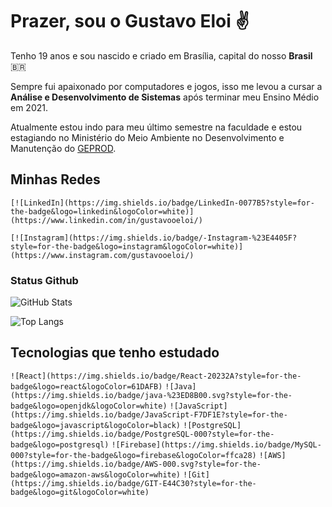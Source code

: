 # Prazer, sou o Gustavo Eloi ✌️

Tenho 19 anos e sou nascido e criado em Brasília, capital do nosso **Brasil** 🇧🇷

Sempre fui apaixonado por computadores e jogos, isso me levou a cursar a **Análise e Desenvolvimento de Sistemas** após terminar meu Ensino Médio em 2021.

Atualmente estou indo para meu último semestre na faculdade e estou estagiando no Ministério do Meio Ambiente no Desenvolvimento e Manutenção do [GEPROD](https://geprod.mma.gov.br/).

## Minhas Redes

`[![LinkedIn](https://img.shields.io/badge/LinkedIn-0077B5?style=for-the-badge&logo=linkedin&logoColor=white)](https://www.linkedin.com/in/gustavooeloi/)`

`[![Instagram](https://img.shields.io/badge/-Instagram-%23E4405F?style=for-the-badge&logo=instagram&logoColor=white)](https://www.instagram.com/gustavooeloi/)`

### Status Github

![GitHub Stats](https://github-readme-stats.vercel.app/api?username=gustavoeloi&theme=transparent&bg_color=000&border_color=30A3DC&show_icons=true&icon_color=30A3DC&title_color=E94D5F&text_color=FFF)

![Top Langs](https://github-readme-stats-git-masterrstaa-rickstaa.vercel.app/api/top-langs/?username=gustavoeloi&layout=compact&bg_color=000&border_color=30A3DC&title_color=E94D5F&text_color=FFF)

## Tecnologias que tenho estudado

`![React](https://img.shields.io/badge/React-20232A?style=for-the-badge&logo=react&logoColor=61DAFB)`
`![Java](https://img.shields.io/badge/java-%23ED8B00.svg?style=for-the-badge&logo=openjdk&logoColor=white)`
`![JavaScript](https://img.shields.io/badge/JavaScript-F7DF1E?style=for-the-badge&logo=javascript&logoColor=black)`
`![PostgreSQL](https://img.shields.io/badge/PostgreSQL-000?style=for-the-badge&logo=postgresql)`
`![Firebase](https://img.shields.io/badge/MySQL-000?style=for-the-badge&logo=firebase&logoColor=ffca28)`
`![AWS](https://img.shields.io/badge/AWS-000.svg?style=for-the-badge&logo=amazon-aws&logoColor=white)`
`![Git](https://img.shields.io/badge/GIT-E44C30?style=for-the-badge&logo=git&logoColor=white)`
